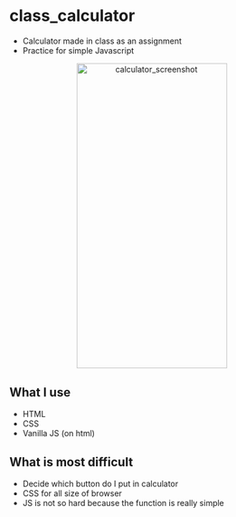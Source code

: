 # class_calculator
- Calculator made in class as an assignment
- Practice for simple Javascript

<p align="center">
    <img width="266.4px" height="538.4px" src="https://user-images.githubusercontent.com/15808541/64348896-d8312480-cfaa-11e9-8b24-7e9756bd1844.png" alt="calculator_screenshot"/>
</p>

## What I use
- HTML
- CSS
- Vanilla JS (on html)

## What is most difficult
- Decide which button do I put in calculator
- CSS for all size of browser
- JS is not so hard because the function is really simple
